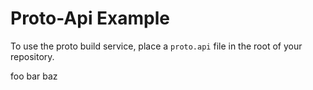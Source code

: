  # Proto-Api Example 

To use the proto build service, place a `proto.api` file in the root of your repository.

foo
bar
baz
